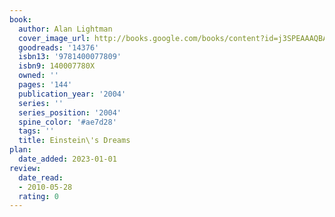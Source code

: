 ```yaml
---
book:
  author: Alan Lightman
  cover_image_url: http://books.google.com/books/content?id=j3SPEAAAQBAJ&printsec=frontcover&img=1&zoom=1&source=gbs_api
  goodreads: '14376'
  isbn13: '9781400077809'
  isbn9: 140007780X
  owned: ''
  pages: '144'
  publication_year: '2004'
  series: ''
  series_position: '2004'
  spine_color: '#ae7d28'
  tags: ''
  title: Einstein\'s Dreams
plan:
  date_added: 2023-01-01
review:
  date_read:
  - 2010-05-28
  rating: 0
---
```

